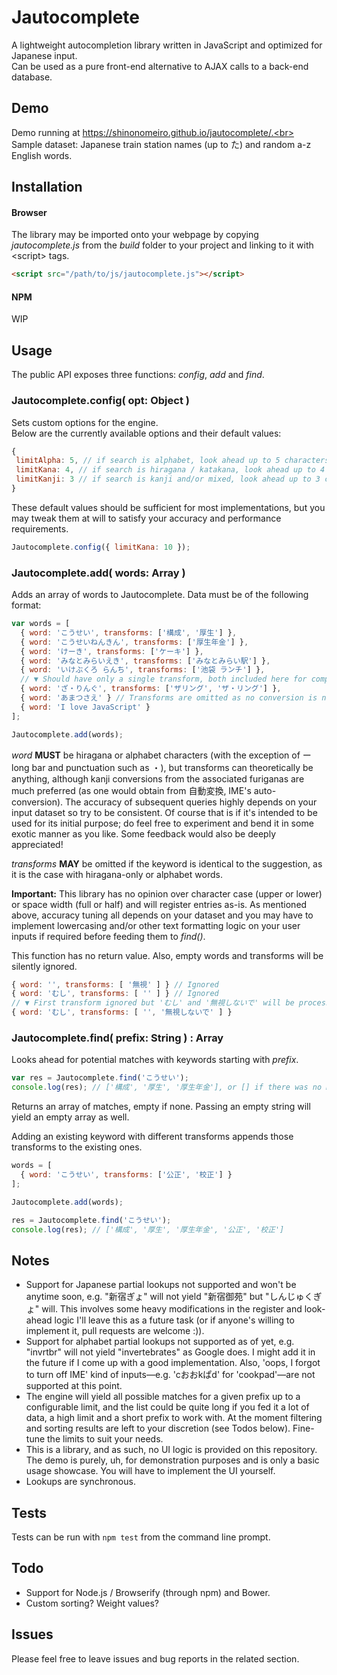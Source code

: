 # Jautocomplete
A lightweight autocompletion library written in JavaScript and optimized for Japanese input.<br/>
Can be used as a pure front-end alternative to AJAX calls to a back-end database.

## Demo
Demo running at https://shinonomeiro.github.io/jautocomplete/.<br>
Sample dataset: Japanese train station names (up to た) and random a-z English words.

## Installation
#### Browser
The library may be imported onto your webpage by copying <i>jautocomplete.js</i> from the <i>build</i> folder to your project and linking to it with \<script\> tags.

```html
<script src="/path/to/js/jautocomplete.js"></script>
```

#### NPM
WIP

## Usage
The public API exposes three functions: <i>config</i>, <i>add</i> and <i>find</i>.

### Jautocomplete.config( opt: Object )
Sets custom options for the engine.<br>
Below are the currently available options and their default values:

```javascript
{
 limitAlpha: 5, // if search is alphabet, look ahead up to 5 characters
 limitKana: 4, // if search is hiragana / katakana, look ahead up to 4 characters
 limitKanji: 3 // if search is kanji and/or mixed, look ahead up to 3 characters
}
```

These default values should be sufficient for most implementations, but you may tweak them at will to satisfy your accuracy and performance requirements.

```javascript
Jautocomplete.config({ limitKana: 10 });
```

### Jautocomplete.add( words: Array )
Adds an array of words to Jautocomplete. Data must be of the following format:

```javascript
var words = [
  { word: 'こうせい', transforms: ['構成', '厚生'] },
  { word: 'こうせいねんきん', transforms: ['厚生年金'] },
  { word: 'けーき', transforms: ['ケーキ'] },
  { word: 'みなとみらいえき', transforms: ['みなとみらい駅'] },
  { word: 'いけぶくろ らんち', transforms: ['池袋 ランチ'] },
  // ▼ Should have only a single transform, both included here for completeness
  { word: 'ざ・りんぐ', transforms: ['ザリング', 'ザ・リング'] },
  { word: 'あまつさえ' } // Transforms are omitted as no conversion is needed
  { word: 'I love JavaScript' }
];

Jautocomplete.add(words);
```

<i>word</i> <b>MUST</b> be hiragana or alphabet characters (with the exception of ー long bar and punctuation such as ・), but transforms can theoretically be anything, although kanji conversions from the associated furiganas are much preferred (as one would obtain from 自動変換, IME's auto-conversion). The accuracy of subsequent queries highly depends on your input dataset so try to be consistent. Of course that is if it's intended to be used for its initial purpose; do feel free to experiment and bend it in some exotic manner as you like. Some feedback would also be deeply appreciated!

<i>transforms</i> <b>MAY</b> be omitted if the keyword is identical to the suggestion, as it is the case with hiragana-only or alphabet words.

<b>Important:</b> This library has no opinion over character case (upper or lower) or space width (full or half) and will register entries as-is. As mentioned above, accuracy tuning all depends on your dataset and you may have to implement lowercasing and/or other text formatting logic on your user inputs if required before feeding them to <i>find()</i>.

This function has no return value. Also, empty words and transforms will be silently ignored.

```javascript
{ word: '', transforms: [ '無視' ] } // Ignored
{ word: 'むし', transforms: [ '' ] } // Ignored
// ▼ First transform ignored but 'むし' and '無視しないで' will be processed normally
{ word: 'むし', transforms: [ '', '無視しないで' ] }
```

### Jautocomplete.find( prefix: String ) : Array
Looks ahead for potential matches with keywords starting with <i>prefix</i>.

```javascript
var res = Jautocomplete.find('こうせい');
console.log(res); // ['構成', '厚生', '厚生年金'], or [] if there was no match.
```

Returns an array of matches, empty if none. Passing an empty string will yield an empty array as well.

Adding an existing keyword with different transforms appends those transforms to the existing ones.

```javascript
words = [
  { word: 'こうせい', transforms: ['公正', '校正'] }
];

Jautocomplete.add(words);

res = Jautocomplete.find('こうせい');
console.log(res); // ['構成', '厚生', '厚生年金', '公正', '校正']
```

## Notes
- Support for Japanese partial lookups not supported and won't be anytime soon, e.g. "新宿ぎょ" will not yield "新宿御苑" but "しんじゅくぎょ" will. This involves some heavy modifications in the register and look-ahead logic I'll leave this as a future task (or if anyone's willing to implement it, pull requests are welcome :)).
- Support for alphabet partial lookups not supported as of yet, e.g. "invrtbr" will not yield "invertebrates" as Google does. I might add it in the future if I come up with a good implementation. Also, 'oops, I forgot to turn off IME' kind of inputs—e.g. 'cおおkぱd' for 'cookpad'—are not supported at this point.
- The engine will yield all possible matches for a given prefix up to a configurable limit, and the list could be quite long if you fed it a lot of data, a high limit and a short prefix to work with. At the moment filtering and sorting results are left to your discretion (see Todos below). Fine-tune the limits to suit your needs.
- This is a library, and as such, no UI logic is provided on this repository. The demo is purely, uh, for demonstration purposes and is only a basic usage showcase. You will have to implement the UI yourself.
- Lookups are synchronous.

## Tests
Tests can be run with `npm test` from the command line prompt.

## Todo
- Support for Node.js / Browserify (through npm) and Bower.
- Custom sorting? Weight values?

## Issues
Please feel free to leave issues and bug reports in the related section.
